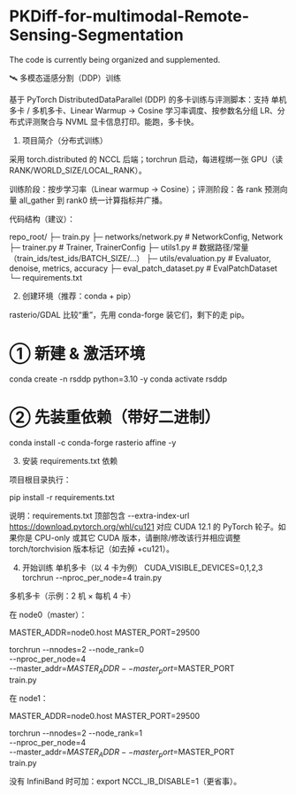 # PKDiff-for-multimodal-Remote-Sensing-Segmentation
The code is currently being organized and supplemented.


🛰️ 多模态遥感分割（DDP）训练

基于 PyTorch DistributedDataParallel (DDP) 的多卡训练与评测脚本：支持 单机多卡 / 多机多卡、Linear Warmup → Cosine 学习率调度、按参数名分组 LR、分布式评测聚合与 NVML 显卡信息打印。能跑，多卡快。

1) 项目简介（分布式训练）

采用 torch.distributed 的 NCCL 后端；torchrun 启动，每进程绑一张 GPU（读 RANK/WORLD_SIZE/LOCAL_RANK）。

训练阶段：按步学习率（Linear warmup → Cosine）；评测阶段：各 rank 预测向量 all_gather 到 rank0 统一计算指标并广播。

代码结构（建议）：

repo_root/
├─ train.py
├─ networks/network.py            # NetworkConfig, Network
├─ trainer.py                     # Trainer, TrainerConfig
├─ utils1.py                      # 数据路径/常量（train_ids/test_ids/BATCH_SIZE/...）
├─ utils/evaluation.py            # Evaluator, denoise, metrics, accuracy
├─ eval_patch_dataset.py          # EvalPatchDataset
└─ requirements.txt

2) 创建环境（推荐：conda + pip）

rasterio/GDAL 比较“重”，先用 conda-forge 装它们，剩下的走 pip。

# ① 新建 & 激活环境
conda create -n rsddp python=3.10 -y
conda activate rsddp

# ② 先装重依赖（带好二进制）
conda install -c conda-forge rasterio affine -y

3) 安装 requirements.txt 依赖

项目根目录执行：

pip install -r requirements.txt


说明：requirements.txt 顶部包含
--extra-index-url https://download.pytorch.org/whl/cu121
对应 CUDA 12.1 的 PyTorch 轮子。如果你是 CPU-only 或其它 CUDA 版本，请删除/修改该行并相应调整 torch/torchvision 版本标记（如去掉 +cu121）。

4) 开始训练
单机多卡（以 4 卡为例）
CUDA_VISIBLE_DEVICES=0,1,2,3 \
torchrun --nproc_per_node=4 train.py

多机多卡（示例：2 机 × 每机 4 卡）

在 node0（master）：

MASTER_ADDR=node0.host
MASTER_PORT=29500

torchrun --nnodes=2 --node_rank=0 \
         --nproc_per_node=4 \
         --master_addr=$MASTER_ADDR --master_port=$MASTER_PORT \
         train.py


在 node1：

MASTER_ADDR=node0.host
MASTER_PORT=29500

torchrun --nnodes=2 --node_rank=1 \
         --nproc_per_node=4 \
         --master_addr=$MASTER_ADDR --master_port=$MASTER_PORT \
         train.py


没有 InfiniBand 时可加：export NCCL_IB_DISABLE=1（更省事）。
